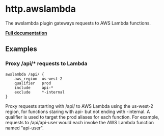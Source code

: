 # http.awslambda

The awslambda plugin gateways requests to AWS Lambda functions.

**[Full documentation](https://github.com/coopernurse/caddy-awslambda/blob/master/README.md)**

## Examples

### Proxy /api/\* requests to Lambda

``` caddyfile
awslambda /api/ {
    aws_region  us-west-2
    qualifier   prod
    include     api-*
    exclude     *-internal
}
```

Proxy requests starting with /api/ to AWS Lambda using the us-west-2 region, for functions staring with api- but not
ending with -internal. A qualifier is used to target the prod aliases for each function. For example, requests to
/api/api-user would each invoke the AWS Lambda function named &#34;api-user&#34;.

